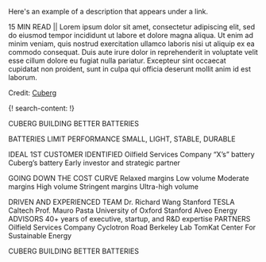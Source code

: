 Here's an example of a description that appears under a link.

15 MIN READ || Lorem ipsum dolor sit amet, consectetur adipiscing elit, sed do eiusmod tempor incididunt ut labore et dolore magna aliqua. Ut enim ad minim veniam, quis nostrud exercitation ullamco laboris nisi ut aliquip ex ea commodo consequat. Duis aute irure dolor in reprehenderit in voluptate velit esse cillum dolore eu fugiat nulla pariatur. Excepteur sint occaecat cupidatat non proident, sunt in culpa qui officia deserunt mollit anim id est laborum.

Credit: [Cuberg](http://www.cuberg.net/)


{! search-content: !}

CUBERG
BUILDING BETTER BATTERIES

BATTERIES LIMIT PERFORMANCE
SMALL, LIGHT, STABLE, DURABLE

IDEAL 1ST CUSTOMER IDENTIFIED
Oilfield Services Company
“X’s” battery
Cuberg’s battery
Early investor and strategic partner

GOING DOWN THE COST CURVE
Relaxed margins
Low volume
Moderate margins
High volume
Stringent margins
Ultra-high volume

DRIVEN AND EXPERIENCED TEAM
Dr. Richard Wang
Stanford
TESLA
Caltech
Prof. Mauro Pasta
University of Oxford
Stanford
Alveo Energy
ADVISORS
40+ years of executive, startup, and R&D expertise
PARTNERS
Oilfield Services Company
Cyclotron Road
Berkeley Lab
TomKat Center For Sustainable Energy

CUBERG
BUILDING BETTER BATTERIES
